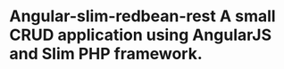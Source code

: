 Angular-slim-redbean-rest
A small CRUD application using AngularJS and Slim PHP framework.
======================

